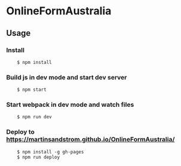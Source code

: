 # OnlineFormAustralia

## Usage

### Install

```console
    $ npm install
```

### Build js in dev mode and start dev server

```console
    $ npm start
```
### Start webpack in dev mode and watch files

```console
    $ npm run dev
```

### Deploy to https://martinsandstrom.github.io/OnlineFormAustralia/

```console
    $ npm install -g gh-pages
    $ npm run deploy
```
